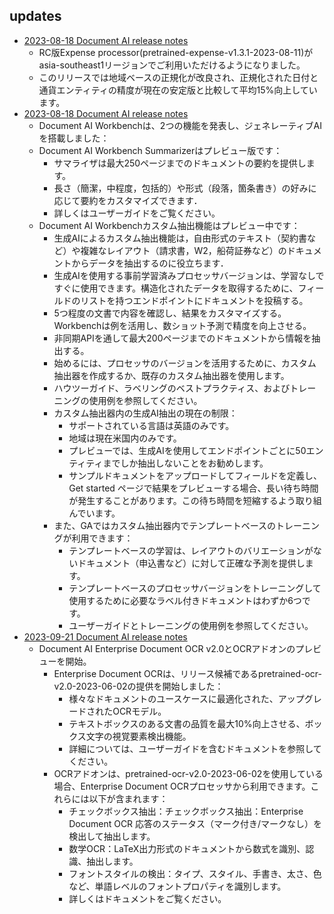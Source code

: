 
## updates

- [2023-08-18 Document AI release notes](https://cloud.google.com/document-ai/docs/release-notes#August_18_2023)
  - RC版Expense processor(pretrained-expense-v1.3.1-2023-08-11)がasia-southeast1リージョンでご利用いただけるようになりました。
  - このリリースでは地域ベースの正規化が改良され、正規化された日付と通貨エンティティの精度が現在の安定版と比較して平均15%向上しています。
- [2023-08-18 Document AI release notes](https://cloud.google.com/document-ai/docs/release-notes#August_25_2023)
  - Document AI Workbenchは、2つの機能を発表し、ジェネレーティブAIを搭載しました：
  - Document AI Workbench Summarizerはプレビュー版です：
    - サマライザは最大250ページまでのドキュメントの要約を提供します。
    - 長さ（簡潔，中程度，包括的）や形式（段落，箇条書き）の好みに応じて要約をカスタマイズできます．
    - 詳しくはユーザーガイドをご覧ください。
  - Document AI Workbenchカスタム抽出機能はプレビュー中です：
    - 生成AIによるカスタム抽出機能は，自由形式のテキスト（契約書など）や複雑なレイアウト（請求書，W2，船荷証券など）のドキュメントからデータを抽出するのに役立ちます．
    - 生成AIを使用する事前学習済みプロセッサバージョンは、学習なしですぐに使用できます。構造化されたデータを取得するために、フィールドのリストを持つエンドポイントにドキュメントを投稿する。
    - 5つ程度の文書で内容を確認し、結果をカスタマイズする。Workbenchは例を活用し、数ショット予測で精度を向上させる。
    - 非同期APIを通して最大200ページまでのドキュメントから情報を抽出する。
    - 始めるには、プロセッサのバージョンを活用するために、カスタム抽出器を作成するか、既存のカスタム抽出器を使用します。
    - ハウツーガイド、ラベリングのベストプラクティス、およびトレーニングの使用例を参照してください。
    - カスタム抽出器内の生成AI抽出の現在の制限：
      - サポートされている言語は英語のみです。
      - 地域は現在米国内のみです。
      - プレビューでは、生成AIを使用してエンドポイントごとに50エンティティまでしか抽出しないことをお勧めします。
      - サンプルドキュメントをアップロードしてフィールドを定義し、Get started ページで結果をプレビューする場合、長い待ち時間が発生することがあります。この待ち時間を短縮するよう取り組んでいます。
    - また、GAではカスタム抽出器内でテンプレートベースのトレーニングが利用できます：
      - テンプレートベースの学習は、レイアウトのバリエーションがないドキュメント（申込書など）に対して正確な予測を提供します。
      - テンプレートベースのプロセッサバージョンをトレーニングして使用するために必要なラベル付きドキュメントはわずか6つです。
      - ユーザーガイドとトレーニングの使用例を参照してください。
- [2023-09-21 Document AI release notes](https://cloud.google.com/document-ai/docs/release-notes#September_21_2023)
  - Document AI Enterprise Document OCR v2.0とOCRアドオンのプレビューを開始。
    - Enterprise Document OCRは、リリース候補であるpretrained-ocr-v2.0-2023-06-02の提供を開始しました：
      - 様々なドキュメントのユースケースに最適化された、アップグレードされたOCRモデル。
      - テキストボックスのある文書の品質を最大10%向上させる、ボックス文字の視覚要素検出機能。
      - 詳細については、ユーザーガイドを含むドキュメントを参照してください。
    - OCRアドオンは、pretrained-ocr-v2.0-2023-06-02を使用している場合、Enterprise Document OCRプロセッサから利用できます。これらには以下が含まれます：
      - チェックボックス抽出：チェックボックス抽出：Enterprise Document OCR 応答のステータス（マーク付き/マークなし）を検出して抽出します。
      - 数学OCR：LaTeX出力形式のドキュメントから数式を識別、認識、抽出します。
      - フォントスタイルの検出：タイプ、スタイル、手書き、太さ、色など、単語レベルのフォントプロパティを識別します。
      - 詳しくはドキュメントをご覧ください。